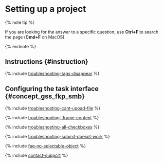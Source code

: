 # Setting up a project

{% note tip %}

If you are looking for the answer to a specific question, use **Ctrl+F** to search the page (**Cmd+F** on MacOS).

{% endnote %}

## Instructions {#instruction}

{% include [troubleshooting-tags-disappear](../_includes/troubleshooting/project-settings/tags-disappear.md) %}

## Configuring the task interface {#concept_gss_fkp_smb}

{% include [troubleshooting-cant-upoad-file](../_includes/troubleshooting/project-settings/cant-upoad-file.md) %}

{% include [troubleshooting-iframe-content](../_includes/troubleshooting/project-settings/iframe-content.md) %}

{% include [troubleshooting-all-checkboxes](../_includes/troubleshooting/project-settings/all-checkboxes.md) %}

{% include [troubleshooting-submit-doesnt-work](../_includes/troubleshooting/project-settings/submit-doesnt-work.md) %}

{% include [faq-no-selectable-object](../_includes/faq/project-settings/no-selectable-object.md) %}

{% include [contact-support](../_includes/contact-support.md) %}